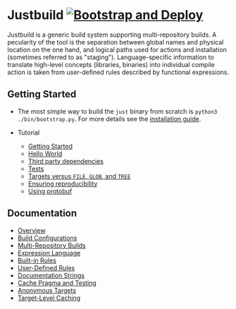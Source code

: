 # Justbuild [![Bootstrap and Deploy](../../actions/workflows/pipeline.yml/badge.svg)](../../releases)

Justbuild is a generic build system supporting multi-repository
builds. A pecularity of the tool is the separation between global
names and physical location on the one hand, and logical paths
used for actions and installation (sometimes referred to as
"staging"). Language-specific information to translate high-level
concepts (libraries, binaries) into individual compile action is
taken from user-defined rules described by functional expressions.

## Getting Started

* The most simple way to build the `just` binary from scratch
  is `python3 ./bin/bootstrap.py`. For more details see the
  [installation guide](INSTALL.md).

* Tutorial
  - [Getting Started](doc/tutorial/getting-started.org)
  - [Hello World](doc/tutorial/hello-world.org)
  - [Third party dependencies](doc/tutorial/third-party-software.org)
  - [Tests](doc/tutorial/tests.org)
  - [Targets versus `FILE`, `GLOB`, and `TREE`](doc/tutorial/target-file-glob-tree.org)
  - [Ensuring reproducibility](doc/tutorial/rebuild.org)
  - [Using protobuf](doc/tutorial/proto.org)

## Documentation

- [Overview](doc/concepts/overview.org)
- [Build Configurations](doc/concepts/configuration.org)
- [Multi-Repository Builds](doc/concepts/multi-repo.org)
- [Expression Language](doc/concepts/expressions.org)
- [Built-in Rules](doc/concepts/built-in-rules.org)
- [User-Defined Rules](doc/concepts/rules.org)
- [Documentation Strings](doc/concepts/doc-strings.org)
- [Cache Pragma and Testing](doc/concepts/cache-pragma.org)
- [Anonymous Targets](doc/concepts/anonymous-targets.org)
- [Target-Level Caching](doc/concepts/target-cache.org)
